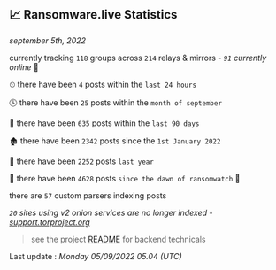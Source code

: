 
## 📈 Ransomware.live Statistics
_september 5th, 2022_

currently tracking `118` groups across `214` relays & mirrors - _`91` currently online_ 📡

⏲ there have been `4` posts within the `last 24 hours`

🕓 there have been `25` posts within the `month of september`

📅 there have been `635` posts within the `last 90 days`

🏚 there have been `2342` posts since the `1st January 2022`

🚀 there have been `2252` posts `last year`

🦕 there have been `4628` posts `since the dawn of ransomwatch` 🐣

there are `57` custom parsers indexing posts

_`20` sites using v2 onion services are no longer indexed - [support.torproject.org](https://support.torproject.org/onionservices/v2-deprecation/)_

> see the project [README](https://github.com/jmousqueton/ransomwatch#readme) for backend technicals



Last update : _Monday 05/09/2022 05.04 (UTC)_

